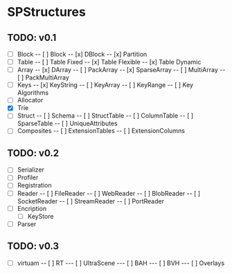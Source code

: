 # SPStructures



## TODO: v0.1
 - [ ] Block
	-- [ ] Block
	-- [x] DBlock
	-- [x] Partition
 - [ ] Table
	-- [ ] Table Fixed
	-- [x] Table Flexible
	-- [x] Table Dynamic
 - [ ] Array
    -- [x] DArray
	-- [ ] PackArray
	-- [x] SparseArray
	-- [ ] MultiArray
	-- [ ] PackMultiArray
 - [ ] Keys
    -- [x] KeyString
	-- [ ] KeyArray
	-- [ ] KeyRange
	-- [ ] Key Algorithms
 - [ ] Allocator
 - [x] Trie
 - [ ] Struct
    -- [ ] Schema
    -- [ ] StructTable
	-- [ ] ColumnTable
	-- [ ] SparseTable
	-- [ ] UniqueAttributes
 - [ ] Composites
	-- [ ] ExtensionTables
	-- [ ] ExtensionColumns
 ## TODO: v0.2
 - [ ] Serializer
 - [ ] Profiler
 - [ ] Registration
 - [ ] Reader
	-- [ ] FileReader
	-- [ ] WebReader
	-- [ ] BlobReader
	-- [ ] SocketReader
	-- [ ] StreamReader
	-- [ ] PortReader
 - [ ] Encription
	- [ ] KeyStore
 - [ ] Parser
  ## TODO: v0.3
 - [ ] virtuam
	-- [ ] RT
		--- [ ] UltraScene
		--- [ ] BAH
		--- [ ] BVH
		--- [ ] Overlays

		